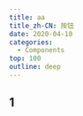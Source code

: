 ```yaml
---
title: aa
title_zh-CN: 按钮
date: 2020-04-10
categories:
  - Components
top: 100
outline: deep
---
```


## 1
